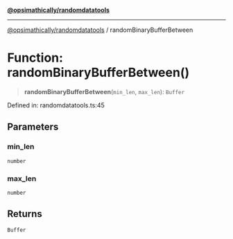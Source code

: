 [**@opsimathically/randomdatatools**](../README.md)

***

[@opsimathically/randomdatatools](../README.md) / randomBinaryBufferBetween

# Function: randomBinaryBufferBetween()

> **randomBinaryBufferBetween**(`min_len`, `max_len`): `Buffer`

Defined in: randomdatatools.ts:45

## Parameters

### min\_len

`number`

### max\_len

`number`

## Returns

`Buffer`
